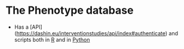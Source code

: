 # The Phenotype database 
* Has a [API] (https://dashin.eu/interventionstudies/api/index#authenticate) and scripts both in [R](https://github.com/TNO/PhenotypeDatabase-RClient) and in [Python](https://github.com/TNO/PhenotypeDB_Python_API)
